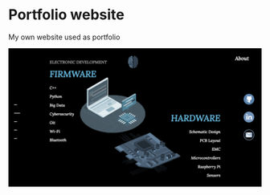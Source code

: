 # Portfolio website
My own website used as portfolio

![Portfolio website](https://raw.githubusercontent.com/SergioAlfaroLahoz/React_Portfolio_Website/master/src/components/img/Portfolio.JPG)